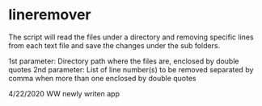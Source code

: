 # lineremover
The script will read the files under a directory and removing specific lines from each text file and save the changes under the sub folders. 

1st parameter: Directory path where the files are, enclosed by double quotes
2nd parameter: List of line number(s) to be removed separated by comma when more than one enclosed by double quotes

4/22/2020   WW      newly writen app

